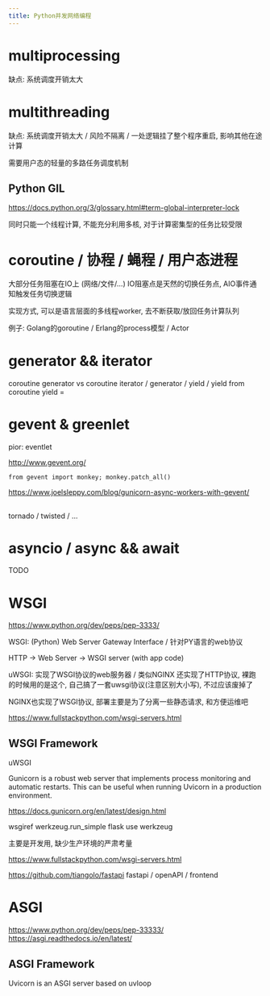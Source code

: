 ```yaml
---
title: Python并发网络编程
---
```


# multiprocessing

缺点: 系统调度开销太大

# multithreading

缺点: 系统调度开销太大 / 风险不隔离 / 一处逻辑挂了整个程序重启, 影响其他在途计算

需要用户态的轻量的多路任务调度机制

## Python GIL

https://docs.python.org/3/glossary.html#term-global-interpreter-lock

同时只能一个线程计算, 不能充分利用多核, 对于计算密集型的任务比较受限

# coroutine / 协程 / 蝇程 / 用户态进程

大部分任务阻塞在IO上 (网络/文件/...) IO阻塞点是天然的切换任务点, AIO事件通知触发任务切换逻辑

实现方式, 可以是语言层面的多线程worker, 去不断获取/放回任务计算队列

例子: Golang的goroutine / Erlang的process模型 / Actor

# generator && iterator

coroutine
generator vs coroutine
iterator / generator / yield / yield from
coroutine yield =

# gevent & greenlet

pior: eventlet

http://www.gevent.org/

`from gevent import monkey; monkey.patch_all()`

https://www.joelsleppy.com/blog/gunicorn-async-workers-with-gevent/

## 
tornado / twisted / ...

# asyncio / async && await

TODO

# WSGI

https://www.python.org/dev/peps/pep-3333/

WSGI: (Python) Web Server Gateway Interface / 针对PY语言的web协议

HTTP -> Web Server -> WSGI server (with app code)

uWSGI: 实现了WSGI协议的web服务器 / 类似NGINX
还实现了HTTP协议, 裸跑的时候用的是这个, 自己搞了一套uwsgi协议(注意区别大小写), 不过应该废掉了

NGINX也实现了WSGI协议, 部署主要是为了分离一些静态请求, 和方便运维吧

https://www.fullstackpython.com/wsgi-servers.html

## WSGI Framework

uWSGI

Gunicorn is a robust web server that implements process monitoring and automatic restarts. This can be useful when running Uvicorn in a production environment.

https://docs.gunicorn.org/en/latest/design.html

wsgiref
werkzeug.run_simple
flask use werkzeug

主要是开发用, 缺少生产环境的严肃考量

https://www.fullstackpython.com/wsgi-servers.html

https://github.com/tiangolo/fastapi
fastapi / openAPI / frontend

# ASGI

https://www.python.org/dev/peps/pep-33333/
https://asgi.readthedocs.io/en/latest/

## ASGI Framework

Uvicorn is an ASGI server based on uvloop
